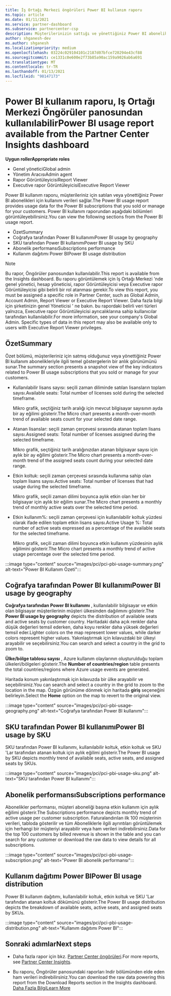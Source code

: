 ```yaml
---
title: İş Ortağı Merkezi öngörüleri Power BI kullanım raporu
ms.topic: article
ms.date: 01/11/2021
ms.service: partner-dashboard
ms.subservice: partnercenter-csp
description: Müşterilerinizin sattığı ve yönettiğiniz Power BI aboneliklerin kullanımı ile ilgili olarak neler yapabileceğinizi görün.
author: shganesh-dev
ms.author: shganesh
ms.localizationpriority: medium
ms.openlocfilehash: 03224c029104101c2187d07bfce720294e43cf88
ms.sourcegitcommit: ce1331c0e600e2f73b85a90ac159a9026ab6a691
ms.translationtype: MT
ms.contentlocale: tr-TR
ms.lasthandoff: 01/13/2021
ms.locfileid: "98147173"
---
```

# <a name="power-bi-usage-report-available-from-the-partner-center-insights-dashboard"></a><span data-ttu-id="e515d-103">Power BI kullanım raporu, Iş Ortağı Merkezi Öngörüler panosundan kullanılabilir</span><span class="sxs-lookup"><span data-stu-id="e515d-103">Power BI usage report available from the Partner Center Insights dashboard</span></span>

<span data-ttu-id="e515d-104">**Uygun roller**</span><span class="sxs-lookup"><span data-stu-id="e515d-104">**Appropriate roles**</span></span>
- <span data-ttu-id="e515d-105">Genel yönetici</span><span class="sxs-lookup"><span data-stu-id="e515d-105">Global admin</span></span>
- <span data-ttu-id="e515d-106">Yönetim Aracısı</span><span class="sxs-lookup"><span data-stu-id="e515d-106">Admin agent</span></span>
- <span data-ttu-id="e515d-107">Rapor Görüntüleyicisi</span><span class="sxs-lookup"><span data-stu-id="e515d-107">Report Viewer</span></span>
- <span data-ttu-id="e515d-108">Executive rapor Görüntüleyicisi</span><span class="sxs-lookup"><span data-stu-id="e515d-108">Executive Report Viewer</span></span>

<span data-ttu-id="e515d-109">Power BI kullanım raporu, müşterileriniz için satılan veya yönettiğiniz Power BI abonelikleri için kullanım verileri sağlar.</span><span class="sxs-lookup"><span data-stu-id="e515d-109">The Power BI usage report provides usage data for the Power BI subscriptions that you sold or manage for your customers.</span></span> <span data-ttu-id="e515d-110">Power BI kullanım raporundan aşağıdaki bölümleri görüntüleyebilirsiniz.</span><span class="sxs-lookup"><span data-stu-id="e515d-110">You can view the following sections from the Power BI usage report.</span></span>

- <span data-ttu-id="e515d-111">Özet</span><span class="sxs-lookup"><span data-stu-id="e515d-111">Summary</span></span>
- <span data-ttu-id="e515d-112">Coğrafya tarafından Power BI kullanımı</span><span class="sxs-lookup"><span data-stu-id="e515d-112">Power BI usage by geography</span></span>
- <span data-ttu-id="e515d-113">SKU tarafından Power BI kullanımı</span><span class="sxs-lookup"><span data-stu-id="e515d-113">Power BI usage by SKU</span></span>
- <span data-ttu-id="e515d-114">Abonelik performansı</span><span class="sxs-lookup"><span data-stu-id="e515d-114">Subscriptions performance</span></span>
- <span data-ttu-id="e515d-115">Kullanım dağıtımı Power BI</span><span class="sxs-lookup"><span data-stu-id="e515d-115">Power BI usage distribution</span></span>

 > [!NOTE]
 > <span data-ttu-id="e515d-116">Bu rapor, Öngörüler panosundan kullanılabilir.</span><span class="sxs-lookup"><span data-stu-id="e515d-116">This report is available from the Insights dashboard.</span></span> <span data-ttu-id="e515d-117">Bu raporu görüntülemek için Iş Ortağı Merkezi 'nde genel yönetici, hesap yöneticisi, rapor Görüntüleyicisi veya Executive rapor Görüntüleyicisi gibi belirli bir rol atanması gerekir.</span><span class="sxs-lookup"><span data-stu-id="e515d-117">To view this report, you must be assigned a specific role in Partner Center, such as Global Admin, Account Admin, Report Viewer or Executive Report Viewer.</span></span> <span data-ttu-id="e515d-118">Daha fazla bilgi için şirketinizin genel Yöneticisi ' ne bakın. bu rapordaki belirli veri türleri yalnızca, Executive rapor Görüntüleyicisi ayrıcalıklarına sahip kullanıcılar tarafından kullanılabilir.</span><span class="sxs-lookup"><span data-stu-id="e515d-118">For more information, see your company's Global Admin. Specific types of data in this report may also be available only to users with Executive Report Viewer privileges.</span></span>

## <a name="summary"></a><span data-ttu-id="e515d-119">Özet</span><span class="sxs-lookup"><span data-stu-id="e515d-119">Summary</span></span>

<span data-ttu-id="e515d-120">Özet bölümü, müşterileriniz için satmış olduğunuz veya yönettiğiniz Power BI kullanım abonelikleriyle ilgili temel göstergelerin bir anlık görünümünü sunar.</span><span class="sxs-lookup"><span data-stu-id="e515d-120">The summary section presents a snapshot view of the key indicators related to Power BI usage subscriptions that you sold or manage for your customers.</span></span> 

- <span data-ttu-id="e515d-121">Kullanılabilir lisans sayısı: seçili zaman diliminde satılan lisansların toplam sayısı.</span><span class="sxs-lookup"><span data-stu-id="e515d-121">Available seats: Total number of licenses sold during the selected timeframe.</span></span>

   <span data-ttu-id="e515d-122">Mikro grafik, seçtiğiniz tarih aralığı için mevcut bilgisayar sayısının ayda bir ay eğilimi gösterir.</span><span class="sxs-lookup"><span data-stu-id="e515d-122">The Micro chart presents a month-over-month trend of available seats count for your selected date range.</span></span>

- <span data-ttu-id="e515d-123">Atanan lisanslar: seçili zaman çerçevesi sırasında atanan toplam lisans sayısı.</span><span class="sxs-lookup"><span data-stu-id="e515d-123">Assigned seats: Total number of licenses assigned during the selected timeframe.</span></span>

   <span data-ttu-id="e515d-124">Mikro grafik, seçtiğiniz tarih aralığınızdan atanan bilgisayar sayısı için aylık bir ay eğilimi gösterir.</span><span class="sxs-lookup"><span data-stu-id="e515d-124">The Micro chart presents a month-over-month trend of the assigned seats count during your selected date range.</span></span>

- <span data-ttu-id="e515d-125">Etkin koltuk: seçili zaman çerçevesi sırasında kullanıma sahip olan toplam lisans sayısı.</span><span class="sxs-lookup"><span data-stu-id="e515d-125">Active seats: Total number of licenses that had usage during the selected timeframe.</span></span> 

   <span data-ttu-id="e515d-126">Mikro grafik, seçili zaman dilimi boyunca aylık etkin olan her bir bilgisayar için aylık bir eğilim sunar.</span><span class="sxs-lookup"><span data-stu-id="e515d-126">The Micro chart presents a monthly trend of monthly active seats over the selected time period.</span></span>

- <span data-ttu-id="e515d-127">Etkin kullanım%: seçili zaman çerçevesi için kullanılabilir koltuk yüzdesi olarak ifade edilen toplam etkin lisans sayısı.</span><span class="sxs-lookup"><span data-stu-id="e515d-127">Active Usage %: Total number of active seats expressed as a percentage of the available seats for the selected timeframe.</span></span> 

   <span data-ttu-id="e515d-128">Mikro grafik, seçili zaman dilimi boyunca etkin kullanım yüzdesinin aylık eğilimini gösterir.</span><span class="sxs-lookup"><span data-stu-id="e515d-128">The Micro chart presents a monthly trend of active usage percentage over the selected time period.</span></span>

:::image type="content" source="images/pci/pci-pbi-usage-summary.png" alt-text="Power BI Kullanım Özeti":::

## <a name="power-bi-usage-by-geography"></a><span data-ttu-id="e515d-130">Coğrafya tarafından Power BI kullanımı</span><span class="sxs-lookup"><span data-stu-id="e515d-130">Power BI usage by geography</span></span>

<span data-ttu-id="e515d-131">**Coğrafya tarafından Power BI kullanımı** , kullanılabilir bilgisayar ve etkin olan bilgisayar müşterilerinin müşteri ülkesinden dağılımını gösterir.</span><span class="sxs-lookup"><span data-stu-id="e515d-131">The **Power BI usage by geography** depicts the distribution of available seats and active seats by customer country.</span></span> <span data-ttu-id="e515d-132">Haritadaki daha açık renkler daha düşük değerleri temsil ederken, daha koyu renkler daha yüksek değerleri temsil eder.</span><span class="sxs-lookup"><span data-stu-id="e515d-132">Lighter colors on the map represent lower values, while darker colors represent higher values.</span></span> <span data-ttu-id="e515d-133">Yakınlaştırmak için kılavuzdaki bir ülkeyi arayabilir ve seçebilirsiniz.</span><span class="sxs-lookup"><span data-stu-id="e515d-133">You can search and select a country in the grid to zoom to.</span></span>

<span data-ttu-id="e515d-134">**Ülke/bölge tablosu sayısı** , Azure kullanım olaylarının oluşturulduğu toplam ülkeleri/bölgeleri gösterir.</span><span class="sxs-lookup"><span data-stu-id="e515d-134">The **Number of countries/region** table presents the total countries/regions where Azure usage events are generated.</span></span>

<span data-ttu-id="e515d-135">Haritada konum yakınlaştırmak için kılavuzda bir ülke arayabilir ve seçebilirsiniz.</span><span class="sxs-lookup"><span data-stu-id="e515d-135">You can search and select a country in the grid to zoom to the location in the map.</span></span> <span data-ttu-id="e515d-136">Özgün görünüme dönmek için haritada **giriş** seçeneğini belirleyin.</span><span class="sxs-lookup"><span data-stu-id="e515d-136">Select the **Home** option on the map to revert to the original view.</span></span>

:::image type="content" source="images/pci/pci-pbi-usage-geography.png" alt-text="Coğrafya tarafından Power BI kullanımı":::

## <a name="power-bi-usage-by-sku"></a><span data-ttu-id="e515d-138">SKU tarafından Power BI kullanımı</span><span class="sxs-lookup"><span data-stu-id="e515d-138">Power BI usage by SKU</span></span>

<span data-ttu-id="e515d-139">SKU tarafından Power BI kullanımı, kullanılabilir koltuk, etkin koltuk ve SKU 'Lar tarafından atanan koltuk için aylık eğilimi gösterir.</span><span class="sxs-lookup"><span data-stu-id="e515d-139">The Power BI usage by SKU depicts monthly trend of available seats, active seats, and assigned seats by SKUs.</span></span>

:::image type="content" source="images/pci/pci-pbi-usage-sku.png" alt-text="SKU tarafından Power BI kullanımı":::

## <a name="subscriptions-performance"></a><span data-ttu-id="e515d-141">Abonelik performansı</span><span class="sxs-lookup"><span data-stu-id="e515d-141">Subscriptions performance</span></span>

<span data-ttu-id="e515d-142">Abonelikler performansı, müşteri aboneliği başına etkin kullanım için aylık eğilimi gösterir.</span><span class="sxs-lookup"><span data-stu-id="e515d-142">The Subscriptions performance depicts monthly trend of active usage per customer subscription.</span></span> <span data-ttu-id="e515d-143">Faturalandırılan ilk 100 müşterinin verileri, tabloda gösterilir ve tüm Aboneliklerle ilgili ayrıntıları görüntülemek için herhangi bir müşteriyi arayabilir veya ham verileri indirebilirsiniz.</span><span class="sxs-lookup"><span data-stu-id="e515d-143">Data for the top 100 customers by billed revenue is shown in the table and you can search for any customer or download the raw data to view details for all subscriptions.</span></span>

:::image type="content" source="images/pci/pci-pbi-usage-subscription.png" alt-text="Power BI abonelik performansı":::

## <a name="power-bi-usage-distribution"></a><span data-ttu-id="e515d-145">Kullanım dağıtımı Power BI</span><span class="sxs-lookup"><span data-stu-id="e515d-145">Power BI usage distribution</span></span>

<span data-ttu-id="e515d-146">Power BI kullanım dağıtımı, kullanılabilir koltuk, etkin koltuk ve SKU 'Lar tarafından atanan koltuk dökümünü gösterir.</span><span class="sxs-lookup"><span data-stu-id="e515d-146">The Power BI usage distribution depicts the breakdown of available seats, active seats, and assigned seats by SKUs.</span></span>

:::image type="content" source="images/pci/pci-pbi-usage-distribution.png" alt-text="Kullanım dağıtımı Power BI":::

## <a name="next-steps"></a><span data-ttu-id="e515d-148">Sonraki adımlar</span><span class="sxs-lookup"><span data-stu-id="e515d-148">Next steps</span></span>

- <span data-ttu-id="e515d-149">Daha fazla rapor için bkz. [Partner Center öngörüleri](partner-center-insights.md).</span><span class="sxs-lookup"><span data-stu-id="e515d-149">For more reports, see [Partner Center Insights](partner-center-insights.md).</span></span>

- <span data-ttu-id="e515d-150">Bu raporu, Öngörüler panosundaki raporları Indir bölümünden elde eden ham verileri indirebilirsiniz.</span><span class="sxs-lookup"><span data-stu-id="e515d-150">You can download the raw data powering this report from the Download Reports section in the Insights dashboard.</span></span> [<span data-ttu-id="e515d-151">Daha Fazla Bilgi</span><span class="sxs-lookup"><span data-stu-id="e515d-151">Learn More</span></span>](pci-download-reports.md) 
